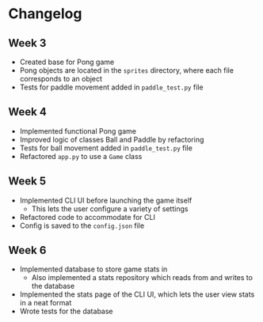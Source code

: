 # Changelog

## Week 3

- Created base for Pong game
- Pong objects are located in the `sprites` directory, where each file corresponds to an object
- Tests for paddle movement added in `paddle_test.py` file

## Week 4

- Implemented functional Pong game
- Improved logic of classes Ball and Paddle by refactoring
- Tests for ball movement added in `paddle_test.py` file
- Refactored `app.py` to use a `Game` class

## Week 5

- Implemented CLI UI before launching the game itself
  - This lets the user configure a variety of settings
- Refactored code to accommodate for CLI
- Config is saved to the `config.json` file

## Week 6

- Implemented database to store game stats in
  - Also implemented a stats repository which reads from and writes to the database
- Implemented the stats page of the CLI UI, which lets the user view stats in a neat format
- Wrote tests for the database
